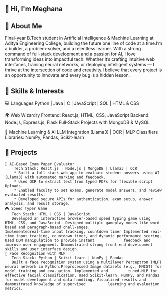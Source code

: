 ## 👋 Hi, I'm Meghana

## 📌 About Me
   Final-year B.Tech student in Artificial Intelligence & Machine Learning at Aditya Engineering College, building the future one line of code at a time.I’m a builder, a problem-solver, and a      relentless learner. With a strong command of full-stack development and a passion for AI, I love transforming ideas into impactful tech. Whether it’s crafting intuitive web interfaces,          training neural networks, or deploying intelligent systems — I thrive at the intersection of code and creativity.I believe that every project is an opportunity to innovate and every bug is a    hidden lesson.
## 🚀 Skills & Interests
   💻 Languages 
       Python | Java | C | JavaScript | SQL | HTML & CSS
   
   🌍 Web Wizardry
       Frontend: React.js, HTML, CSS, JavaScript
       Backend: Node.js, Express.js, Flask
       Full-Stack Projects with MongoDB & MySQL
   
   🧠 Machine Learning & AI
        LLM Integration (Llama3) | OCR | MLP Classifiers
        Libraries: NumPy, Pandas, Scikit-learn
 ## 🧪 Projects
    🧾 AI-Based Exam Paper Evaluator
        Tech Stack: React.js | Node.js | MongoDB | Llama3 | OCR
        * Built a full-stack web app to evaluate student answers using AI (Llama3) with automated marking and feedback. 
        * Used OCR to extract text from typed PDFs for flexible script Uploads.
        * Enabled faculty to set exams, generate model answers, and review evaluated results. 
        * Developed secure APIs for authentication, exam setup, answer analysis, and result storage.
    🎮 Speed Typer Game
       Tech Stack: HTML | CSS | JavaScript
       Developed an interactive browser-based speed typing game using HTML, CSS, and JavaScript. Designed multiple gameplay modes like word-based and paragraph-based chall-enges.                       Implementedreal-time input tracking, countdown timer Implemented real-time input tracking, countdown timer, and dynamic performance scoring. Used DOM manipulation to provide instant             feedback and improve user engagement. Demonstrated strong front-end development skills and user interface design.
    🧠 Face Recognition with MLP
       Tech Stack: Python | Scikit-learn | NumPy | Pandas
       Built a face recognition system using a Multilayer Perceptron (MLP) neural network in Python.Preprocessed Image datasets (e.g., MNIST) for model training and eva-uation. Implemented and         tuned.MLP for effective facial classification. Used Scikit-learn, NumPy, and Pandas for model development and data handling. Visualized results and demonstrated knowledge of supervised          learning and evaluation metrics.


